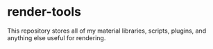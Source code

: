 # render-tools

This repository stores all of my material libraries, scripts, plugins, and anything else useful for rendering.

